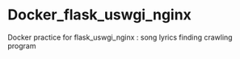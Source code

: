 # Docker_flask_uswgi_nginx
Docker practice for flask_uswgi_nginx : song lyrics finding crawling program
